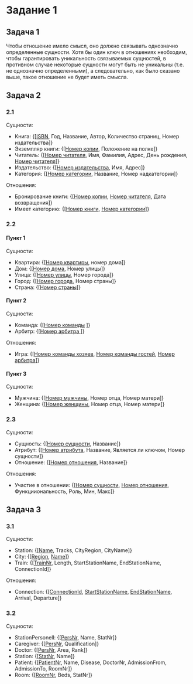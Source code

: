 # Задание 1
## Задача 1
Чтобы отношение имело смысл, оно должно связывать однозначно определенные сущности. Хотя бы один ключ в отношениях необходим, чтобы гарантировать уникальность связываемых сущностей, в противном случае некоторые сущности могут быть не уникальны (т.е. не однозначно определенными), а следовательно, как было сказано выше, такое отношение не будет иметь смысла.
## Задача 2
### 2.1
Сущности:
- Книга: {[<ins>ISBN</ins>, Год, Название, Автор, Количество страниц, Номер издательства]}
- Экземпляр книги: {[<ins>Номер копии</ins>, Положение на полке]}
- Читатель: {[<ins>Номер читателя</ins>, Имя, Фамилия, Адрес, День рождения, <ins>Номер читателя</ins>]}
- Издательство: {[<ins>Номер издательства</ins>, Имя, Адрес]}
- Категория: {[<ins>Номер категории</ins>, Название, Номер надкатегории]}

Отношения:
- Бронирование книги: {[<ins>Номер копии</ins>, <ins>Номер читателя</ins>, Дата возвращения]}
- Имеет категорию: {[<ins>Номер книги</ins>, <ins>Номер категории</ins>]}

### 2.2
#### Пункт 1
Сущности:
- Квартира: {[<ins>Номер квартиры</ins>, номер дома]}
- Дом: {[<ins>Номер дома</ins>, Номер улицы]}
- Улица: {[<ins>Номер улицы</ins>, Номер города]}
- Город: {[<ins>Номер города</ins>, Номер страны]}
- Страна: {[<ins>Номер страны</ins>]}

#### Пункт 2
Сущности:
- Команда: {[<ins>Номер команды</ins> ]}
- Арбитр: {[<ins>Номер арбитра </ins>]}

Отношения:
- Игра: {[<ins>Номер команды хозяев</ins>, <ins>Номер команды гостей</ins>, <ins>Номер арбитра</ins>]}

#### Пункт 3
Сущности:
- Мужчина: {[<ins>Номер мужчины</ins>, Номер отца, Номер матери]}
- Женщина: {[<ins>Номер женщины</ins>, Номер отца, Номер матери]}

### 2.3
Сущности:
- Сущность: {[<ins>Номер сущности</ins>, Название]}
- Атрибут: {[<ins>Номер атрибута</ins>, Название, Является ли ключом, Номер сущности]}
- Отношение: {[<ins>Номер отношения</ins>, Название]}

Отношения:
- Участие в отношении: {[<ins>Номер сущности</ins>, <ins>Номер отношения</ins>, Функцииональность, Роль, Мин, Макс]}

## Задача 3
### 3.1

Сущности:
- Station: {[<ins>Name</ins>, Tracks, CityRegion, CityName]}
- City: {[<ins>Region</ins>, <ins>Name</ins>]}
- Train: {[<ins>TrainNr</ins>, Length, StartStationName, EndStationName, ConnectionId]}

Отношения:
- Connection: {[<ins>ConnectionId</ins>, <ins>StartStationName</ins>, <ins>EndStationName</ins>, Arrival, Departure]}

### 3.2

Сущности:
- StationPersonell: {[<ins>PersNr</ins>, Name, StatNr]}
- Caregiver: {[<ins>PersNr</ins>, Qualification]}
- Doctor: {[<ins>PersNr</ins>, Area, Rank]}
- Station: {[<ins>StatNr</ins>, Name]}
- Patient: {[<ins>PatientNr</ins>, Name, Disease, DoctorNr, AdmissionFrom, AdmissionTo, RoomNr]}
- Room: {[<ins>RoomNr</ins>, Beds, StatNr]}
